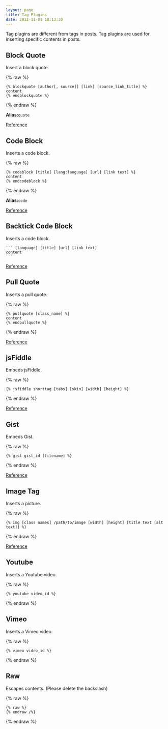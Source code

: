 ```yaml
---
layout: page
title: Tag Plugins
date: 2012-11-01 18:13:30
---
```


Tag plugins are different from tags in posts. Tag plugins are used for inserting specific contents in posts.

## Block Quote

Insert a block quote.

{% raw %}
<pre><code>{% blockquote [author[, source]] [link] [source_link_title] %}
content
{% endblockquote %}
</code></pre>
{% endraw %}

**Alias:**`quote`

[Reference][1]

## Code Block

Inserts a code block.

{% raw %}
<pre><code>{% codeblock [title] [lang:language] [url] [link text] %}
content
{% endcodeblock %}
</code></pre>
{% endraw %}

**Alias:**`code`

[Reference][2]

## Backtick Code Block

Inserts a code block.

	``` [language] [title] [url] [link text]
	content
	```

[Reference][3]

## Pull Quote

Inserts a pull quote.

{% raw %}
<pre><code>{% pullquote [class_name] %}
content
{% endpullquote %}
</code></pre>
{% endraw %}

[Reference][4]

## jsFiddle

Embeds jsFiddle.

{% raw %}
<pre><code>{% jsfiddle shorttag [tabs] [skin] [width] [height] %}
</code></pre>
{% endraw %}

[Reference][5]

## Gist

Embeds Gist.

{% raw %}
<pre><code>{% gist gist_id [filename] %}
</code></pre>
{% endraw %}

[Reference][6]

## Image Tag

Inserts a picture.

{% raw %}
<pre><code>{% img [class names] /path/to/image [width] [height] [title text [alt text]] %}
</code></pre>
{% endraw %}

[Reference][7]

## Youtube

Inserts a Youtube video.

{% raw %}
<pre><code>{% youtube video_id %}
</code></pre>
{% endraw %}

## Vimeo

Inserts a Vimeo video.

{% raw %}
<pre><code>{% vimeo video_id %}
</code></pre>
{% endraw %}

## Raw

Escapes contents. (Please delete the backslash)

{% raw %}
<pre><code>{% raw %}
{% endraw /%}
</code></pre>
{% endraw %}

[1]: http://octopress.org/docs/plugins/blockquote/
[2]: http://octopress.org/docs/plugins/codeblock/
[3]: http://octopress.org/docs/plugins/backtick-codeblock/
[4]: http://octopress.org/docs/plugins/pullquote/
[5]: http://octopress.org/docs/plugins/jsfiddle-tag/
[6]: http://octopress.org/docs/plugins/gist-tag/
[7]: http://octopress.org/docs/plugins/image-tag/